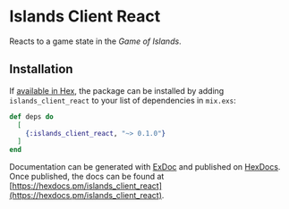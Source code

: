 # Islands Client React

Reacts to a game state in the _Game of Islands_.

## Installation

If [available in Hex](https://hex.pm/docs/publish), the package can be installed
by adding `islands_client_react` to your list of dependencies in `mix.exs`:

```elixir
def deps do
  [
    {:islands_client_react, "~> 0.1.0"}
  ]
end
```

Documentation can be generated with [ExDoc](https://github.com/elixir-lang/ex_doc)
and published on [HexDocs](https://hexdocs.pm). Once published, the docs can
be found at [https://hexdocs.pm/islands_client_react](https://hexdocs.pm/islands_client_react).

